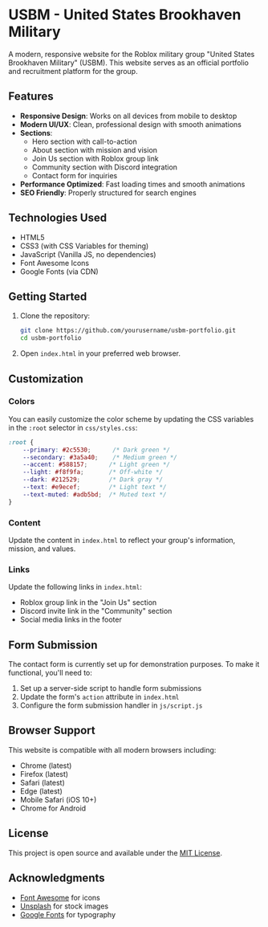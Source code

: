 # USBM - United States Brookhaven Military

A modern, responsive website for the Roblox military group "United States Brookhaven Military" (USBM). This website serves as an official portfolio and recruitment platform for the group.

## Features

- **Responsive Design**: Works on all devices from mobile to desktop
- **Modern UI/UX**: Clean, professional design with smooth animations
- **Sections**:
  - Hero section with call-to-action
  - About section with mission and vision
  - Join Us section with Roblox group link
  - Community section with Discord integration
  - Contact form for inquiries
- **Performance Optimized**: Fast loading times and smooth animations
- **SEO Friendly**: Properly structured for search engines

## Technologies Used

- HTML5
- CSS3 (with CSS Variables for theming)
- JavaScript (Vanilla JS, no dependencies)
- Font Awesome Icons
- Google Fonts (via CDN)

## Getting Started

1. Clone the repository:
   ```bash
   git clone https://github.com/yourusername/usbm-portfolio.git
   cd usbm-portfolio
   ```

2. Open `index.html` in your preferred web browser.

## Customization

### Colors

You can easily customize the color scheme by updating the CSS variables in the `:root` selector in `css/styles.css`:

```css
:root {
    --primary: #2c5530;      /* Dark green */
    --secondary: #3a5a40;    /* Medium green */
    --accent: #588157;      /* Light green */
    --light: #f8f9fa;       /* Off-white */
    --dark: #212529;        /* Dark gray */
    --text: #e9ecef;        /* Light text */
    --text-muted: #adb5bd;  /* Muted text */
}
```

### Content

Update the content in `index.html` to reflect your group's information, mission, and values.

### Links

Update the following links in `index.html`:
- Roblox group link in the "Join Us" section
- Discord invite link in the "Community" section
- Social media links in the footer

## Form Submission

The contact form is currently set up for demonstration purposes. To make it functional, you'll need to:

1. Set up a server-side script to handle form submissions
2. Update the form's `action` attribute in `index.html`
3. Configure the form submission handler in `js/script.js`

## Browser Support

This website is compatible with all modern browsers including:
- Chrome (latest)
- Firefox (latest)
- Safari (latest)
- Edge (latest)
- Mobile Safari (iOS 10+)
- Chrome for Android

## License

This project is open source and available under the [MIT License](LICENSE).

## Acknowledgments

- [Font Awesome](https://fontawesome.com/) for icons
- [Unsplash](https://unsplash.com/) for stock images
- [Google Fonts](https://fonts.google.com/) for typography

